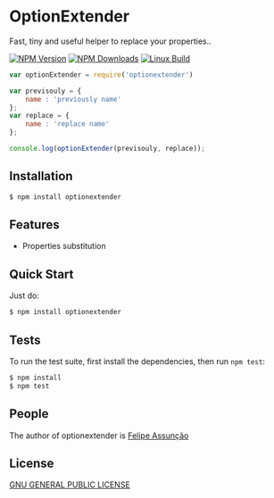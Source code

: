 # OptionExtender

  Fast, tiny and useful helper to replace your properties..

  [![NPM Version][npm-image]][npm-url]
  [![NPM Downloads][downloads-image]][downloads-url]
  [![Linux Build][travis-image]][travis-url]


```js
var optionExtender = require('optionextender')

var previsouly = { 
    name : 'previously name'  
};
var replace = {  
    name : 'replace name' 
};

console.log(optionExtender(previsouly, replace));
```

## Installation

```bash
$ npm install optionextender
```

## Features

  * Properties substitution


## Quick Start

  Just do:

```bash
$ npm install optionextender
```

## Tests

  To run the test suite, first install the dependencies, then run `npm test`:

```bash
$ npm install
$ npm test
```

## People

The author of optionextender is [Felipe Assunção](https://github.com/felipeuntill)

## License

  [GNU GENERAL PUBLIC LICENSE](LICENSE)

[npm-image]: https://img.shields.io/npm/v/optionextender.svg
[npm-url]: https://npmjs.org/package/optionextender
[downloads-image]: https://img.shields.io/npm/dm/optionextender.svg
[downloads-url]: https://npmjs.org/package/optionextender
[travis-image]: https://img.shields.io/travis/optionextender/optionextender/master.svg?
[travis-url]: https://travis-ci.org/felipeuntill/optionextender